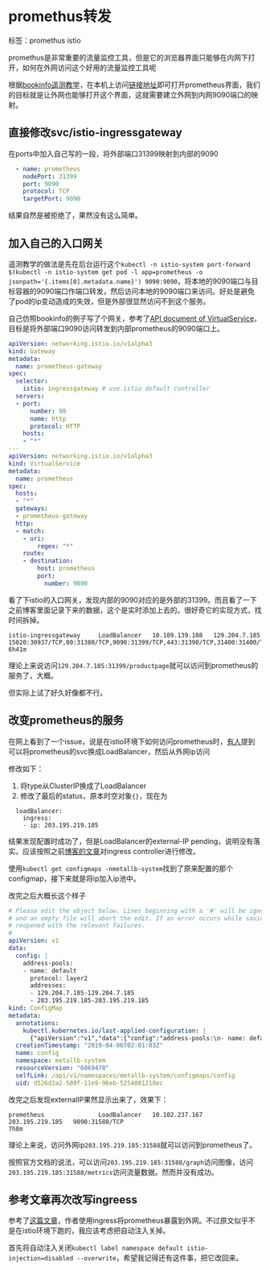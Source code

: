 # promethus转发

标签：promethus istio

promethus是非常重要的流量监控工具，但是它的浏览器界面只能够在内网下打开，如何在外网访问这个好用的流量监控工具呢

根据[bookinfo遥测教学](https://istio.io/zh/docs/tasks/telemetry/metrics/collecting-metrics/)，在本机上访问[链接地址](http://localhost:9090/graph#%5B%7B%22range_input%22%3A%221h%22%2C%22expr%22%3A%22istio_double_request_count%22%2C%22tab%22%3A1%7D%5D)即可打开prometheus界面，我们的目标就是让外网也能够打开这个界面，这就需要建立外网到内网9090端口的映射。

## 直接修改svc/istio-ingressgateway

在ports中加入自己写的一段，将外部端口31399映射到内部的9090

```yaml
  - name: prometheus
    nodePort: 31399
    port: 9090
    protocol: TCP
    targetPort: 9090
```

结果自然是被拒绝了，果然没有这么简单。

## 加入自己的入口网关

遥测教学的做法是先在后台运行这个`kubectl -n istio-system port-forward $(kubectl -n istio-system get pod -l app=prometheus -o jsonpath='{.items[0].metadata.name}') 9090:9090`，将本地的9090端口与目标容器的9090端口作端口转发，然后访问本地的9090端口来访问。好处是避免了pod的ip变动造成的失效，但是外部很显然访问不到这个服务。

自己仿照bookinfo的例子写了个网关，参考了[API document of VirtualService](https://istio.io/docs/reference/config/networking/v1alpha3/virtual-service/)，目标是将外部端口9090访问转发到内部prometheus的9090端口上。

```yaml
apiVersion: networking.istio.io/v1alpha3
kind: Gateway
metadata:
  name: prometheus-gateway
spec:
  selector:
    istio: ingressgateway # use istio default controller
  servers:
  - port:
      number: 90
      name: http
      protocol: HTTP
    hosts:
    - "*"
---
apiVersion: networking.istio.io/v1alpha3
kind: VirtualService
metadata:
  name: prometheus
spec:
  hosts:
  - "*"
  gateways:
  - prometheus-gateway
  http:
  - match:
    - uri:
        regex: "*"
    route:
    - destination:
        host: prometheus
        port:
          number: 9090

```

看了下istio的入口网关，发现内部的9090对应的是外部的31399。而且看了一下之前博客里面记录下来的数据，这个是实时添加上去的。很好奇它的实现方式，找时间拆掉。

```
istio-ingressgateway     LoadBalancer   10.109.139.108   129.204.7.185   15020:30937/TCP,80:31380/TCP,9090:31399/TCP,443:31390/TCP,31400:31400/TCP,15029:30721/TCP,15030:31100/TCP,15031:31773/TCP,15032:30877/TCP,15443:32541/TCP   6h41m
```

理论上来说访问`129.204.7.185:31399/productpage`就可以访问到prometheus的服务了，大概。

但实际上试了好久好像都不行。


## 改变prometheus的服务

在网上看到了一个issue，说是在istio环境下如何访问prometheus时，[有人](https://github.com/istio/istio/issues/6652)提到可以将prometheus的svc换成LoadBalancer，然后从外网ip访问

修改如下：
1. 将type从ClusterIP换成了LoadBalancer
2. 修改了最后的status，原本时空对象`{}`，现在为

```
  loadBalancer:
    ingress:
    - ip: 203.195.219.185
```

结果发现配置时成功了，但是LoadBalancer的external-IP pending，说明没有落实。应该按照之前[博客的文章](https://blog.csdn.net/u012837895/article/details/89052503)对ingress controller进行修改。

使用`kubectl get configmaps -nmetallb-system`找到了原来配置的那个configmap，接下来就是将ip加入ip池中。

改完之后大概长这个样子

```yaml
# Please edit the object below. Lines beginning with a '#' will be ignored,
# and an empty file will abort the edit. If an error occurs while saving this file will be
# reopened with the relevant failures.
#
apiVersion: v1
data:
  config: |
    address-pools:
    - name: default
      protocol: layer2
      addresses:
      - 129.204.7.185-129.204.7.185
      - 203.195.219.185-203.195.219.185
kind: ConfigMap
metadata:
  annotations:
    kubectl.kubernetes.io/last-applied-configuration: |
      {"apiVersion":"v1","data":{"config":"address-pools:\n- name: default\n  protocol: layer2\n  addresses:\n  - 129.204.7.185-129.204.7.185\n"},"kind":"ConfigMap","metadata":{"annotations":{},"name":"config","namespace":"metallb-system"}}
  creationTimestamp: "2019-04-06T02:01:03Z"
  name: config
  namespace: metallb-system
  resourceVersion: "6869478"
  selfLink: /api/v1/namespaces/metallb-system/configmaps/config
  uid: d526d2a2-580f-11e9-96eb-5254001218ec
```

改完之后发现externalIP果然显示出来了，效果下：

```
prometheus               LoadBalancer   10.102.237.167   203.195.219.185   9090:31588/TCP                                                                                                                                              7h8m
```

理论上来说，访问外网ip`203.195.219.185:31588`就可以访问到prometheus了。

按照官方文档的说法，可以访问`203.195.219.185:31588/graph`访问图像，访问`203.195.219.185:31588/metrics`访问流量数据。然而并没有成功。

## 参考文章再次改写ingreess

参考了[这篇文章](https://www.qikqiak.com/post/kubernetes-monitor-prometheus-grafana/)，作者使用ingress将prometheus暴露到外网。不过原文似乎不是在istio环境下跑的，我应该考虑把自动注入关掉。

首先将自动注入关闭`kubectl label namespace default istio-injection=disabled --overwrite`，希望我记得还有这件事，把它改回来。

